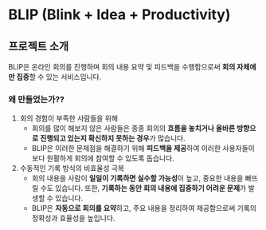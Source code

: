 # BLIP (Blink + Idea + Productivity)
## 프로젝트 소개
BLIP은 온라인 회의를 진행하며 회의 내용 요약 및 피드백을 수행함으로써 **회의 자체에만 집중**할 수 있는 서비스입니다.

 ### 왜 만들었는가??
 1. 회의 경험이 부족한 사람들을 위해
    - 회의를 많이 해보지 않은 사람들은 종종 회의의 **흐름을 놓치거나 올바른 방향으로 진행되고 있는지 확신하지 못하는 경우**가 많습니다.
    - BLIP은 이러한 문제점을 해결하기 위해 **피드백을 제공**하여 이러한 사용자들이 보다 원활하게 회의에 참여할 수 있도록 돕습니다.
 2. 수동적인 기록 방식의 비효율성 극복
    - 회의 내용을 사람이 **일일이 기록하면 실수할 가능성**이 높고, 중요한 내용을 빠뜨릴 수도 있습니다. 또한, **기록하는 동안 회의 내용에 집중하기 어려운 문제**가 발생할 수 있습니다.
    -  BLIP은 **자동으로 회의를 요약**하고, 주요 내용을 정리하여 제공함으로써 기록의 정확성과 효율성을 높입니다.
